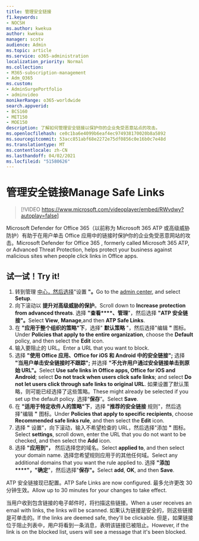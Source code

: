 ```yaml
---
title: 管理安全链接
f1.keywords:
- NOCSH
ms.author: kwekua
author: kwekua
manager: scotv
audience: Admin
ms.topic: article
ms.service: o365-administration
localization_priority: Normal
ms.collection:
- M365-subscription-management
- Adm_O365
ms.custom:
- AdminSurgePortfolio
- adminvideo
monikerRange: o365-worldwide
search.appverid:
- BCS160
- MET150
- MOE150
description: 了解如何管理安全链接以保护你的企业免受恶意站点的攻击。
ms.openlocfilehash: ce0c1ba6e4099b6eaf4ec974938170020b8a5892
ms.sourcegitcommit: 53acc851abf68e2272e75df0856c0e16b0c7e48d
ms.translationtype: MT
ms.contentlocale: zh-CN
ms.lasthandoff: 04/02/2021
ms.locfileid: "51580626"
---
```

# <a name="manage-safe-links"></a><span data-ttu-id="ab7d3-103">管理安全链接</span><span class="sxs-lookup"><span data-stu-id="ab7d3-103">Manage Safe Links</span></span>

> [!VIDEO https://www.microsoft.com/videoplayer/embed/RWvdwy?autoplay=false]

<span data-ttu-id="ab7d3-104">Microsoft Defender for Office 365（以前称为 Microsoft 365 ATP 或高级威胁防护）有助于在用户单击 Office 应用中的链接时保护你的企业免受恶意网站的攻击。</span><span class="sxs-lookup"><span data-stu-id="ab7d3-104">Microsoft Defender for Office 365 , formerly called Microsoft 365 ATP, or Advanced Threat Protection, helps protect your business against malicious sites when people click links in Office apps.</span></span>

## <a name="try-it"></a><span data-ttu-id="ab7d3-105">试一试！</span><span class="sxs-lookup"><span data-stu-id="ab7d3-105">Try it!</span></span>

1. <span data-ttu-id="ab7d3-106">转到管理 [中心，然后选择](https://admin.microsoft.com)"设置 **"。**</span><span class="sxs-lookup"><span data-stu-id="ab7d3-106">Go to the [admin center](https://admin.microsoft.com), and select **Setup**.</span></span>
1. <span data-ttu-id="ab7d3-107">向下滚动以 **提升对高级威胁的保护**。</span><span class="sxs-lookup"><span data-stu-id="ab7d3-107">Scroll down to **Increase protection from advanced threats**.</span></span> <span data-ttu-id="ab7d3-108">选择 **"查看\*\*\*\*、管理**"，然后选择 **"ATP 安全链接"。**</span><span class="sxs-lookup"><span data-stu-id="ab7d3-108">Select **View**, **Manage**,and then **ATP Safe Links**.</span></span>
1. <span data-ttu-id="ab7d3-109">在 **"应用于整个组织的策略"下**，选择" **默认策略** "，然后选择"编辑 **"** 图标。</span><span class="sxs-lookup"><span data-stu-id="ab7d3-109">Under **Policies that apply to the entire organization**, choose the **Default** policy, and then select the **Edit** icon.</span></span>
1. <span data-ttu-id="ab7d3-110">输入要阻止的 URL。</span><span class="sxs-lookup"><span data-stu-id="ab7d3-110">Enter a URL that you want to block.</span></span>
1. <span data-ttu-id="ab7d3-111">选择 **"使用 Office 应用、Office for iOS 和 Android 中的安全链接";** 选择 **"当用户单击安全链接时不跟踪";** 并选择 **"不允许用户通过安全链接单击到原始 URL"。**</span><span class="sxs-lookup"><span data-stu-id="ab7d3-111">Select **Use safe links in Office apps, Office for iOS and Android**; select **Do not track when users click safe links**; and select **Do not let users click through safe links to original URL**.</span></span> <span data-ttu-id="ab7d3-112">如果设置了默认策略，则可能已经选择了这些策略。</span><span class="sxs-lookup"><span data-stu-id="ab7d3-112">These might already be selected if you set up the default policy.</span></span> <span data-ttu-id="ab7d3-113">选择“**保存**”。</span><span class="sxs-lookup"><span data-stu-id="ab7d3-113">Select **Save**.</span></span>
1. <span data-ttu-id="ab7d3-114">在 **"适用于特定收件人的策略"下**，选择 **"推荐的安全链接** 规则"，然后选择"编辑 **"** 图标。</span><span class="sxs-lookup"><span data-stu-id="ab7d3-114">Under **Policies that apply to specific recipients**, choose **Recommended safe links rule**, and then select the **Edit** icon.</span></span>
1. <span data-ttu-id="ab7d3-115">选择 **"** 设置"，向下滚动，输入不希望检查的 URL，然后选择"添加 **"** 图标。</span><span class="sxs-lookup"><span data-stu-id="ab7d3-115">Select **settings**, scroll down, enter the URL that you do not want to be checked, and then select the **Add** icon.</span></span>
1. <span data-ttu-id="ab7d3-116">选择 **"应用到"，** 然后选择您的域名。</span><span class="sxs-lookup"><span data-stu-id="ab7d3-116">Select **applied to**, and then select your domain name.</span></span> <span data-ttu-id="ab7d3-117">选择您希望规则应用于的其他任何域。</span><span class="sxs-lookup"><span data-stu-id="ab7d3-117">Select any additional domains that you want the rule applied to.</span></span> <span data-ttu-id="ab7d3-118">选择 **"添加\*\*\*\*"，"确定**"，然后选择"**保存"。**</span><span class="sxs-lookup"><span data-stu-id="ab7d3-118">Select **add**, **OK**, and then **Save**.</span></span>

<span data-ttu-id="ab7d3-119">ATP 安全链接现已配置。</span><span class="sxs-lookup"><span data-stu-id="ab7d3-119">ATP Safe Links are now configured.</span></span> <span data-ttu-id="ab7d3-120">最多允许更改 30 分钟生效。</span><span class="sxs-lookup"><span data-stu-id="ab7d3-120">Allow up to 30 minutes for your changes to take effect.</span></span>

<span data-ttu-id="ab7d3-121">当用户收到包含链接的电子邮件时，将扫描这些链接。</span><span class="sxs-lookup"><span data-stu-id="ab7d3-121">When a user receives an email with links, the links will be scanned.</span></span> <span data-ttu-id="ab7d3-122">如果认为链接是安全的，则这些链接是可单击的。</span><span class="sxs-lookup"><span data-stu-id="ab7d3-122">If the links are deemed safe, they'll be clickable.</span></span> <span data-ttu-id="ab7d3-123">但是，如果链接位于阻止列表中，用户将看到一条消息，表明该链接已被阻止。</span><span class="sxs-lookup"><span data-stu-id="ab7d3-123">However, if the link is on the blocked list, users will see a message that it's been blocked.</span></span>
